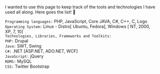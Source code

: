 
I wanted to use this page to keep track of the tools and technologies I have used all along. Here goes the list! :loudspeaker:

`Programming languages:` PHP, JavaScript, Core JAVA, C#, C++, C, Logo <br/>
`Operating System:` Linux - Distro[ Ubuntu, Fedora], Windows [ NT, 2000, XP, 7, 10] <br/>
`Technologies, Libraries, Frameworks and Toolkits:` <br/>
`PHP:` Drupal <br/>
`Java:` SWT, Swing <br/>
`C#:` .NET [ASP.NET, ADO.NET, WCF] <br/>
`JavaScript:` jQuery <br/>
`RDMS:` MySQL <br/>
`CSS:` Twitter Bootstrap <br/>

